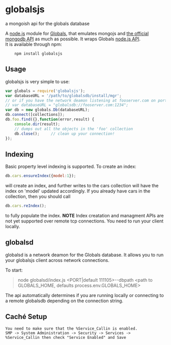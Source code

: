 globalsjs
=========

a mongoish api for the globals database

A [node.js](http://nodejs.org) module for [Globals](http://globalsdb.org/), that emulates mongojs and [the official mongodb API](http://www.mongodb.org/display/DOCS/Home) as much as possible. 
It wraps Globals [node.js API](http://globalsdb.org/documentation/).  
It is available through npm:

        npm install globalsjs

## Usage

globalsjs is very simple to use:

``` js
var globals = require('globalsjs');
var databaseURL = '/path/to/globalsdb/install/mgr';
// or if you have the network deamon listening at fooserver.com on port 1234 
// var databaseURL = "globalsdb://fooserver.com:1234";
var db = new globals.Db(databaseURL);
db.connect([collections]);
db.foo.find({},function(error,result) {
	console.dir(result);
	// dumps out all the objects in the 'foo' collection
	db.close();		// clean up your connection!
});
```

Indexing
--------

Basic property level indexing is supported. To create an index:

``` js
db.cars.ensureIndex({model:1});
```
will create an index, and further writes to the cars collection will have the index on
'model' updated accordingly. If you already have cars in the collection, then you
should call
``` js
db.cars.reIndex();
```
to fully populate the index.
__NOTE__ Index creatation and managment APIs are not yet supported over remote
tcp connections. You need to run your client locally.

## globalsd

globalsd is a network deamon for the Globals database. It allows you to run your globalsjs client
across network connections.

To start:

>node globalsd/index.js <PORT|default 111105>--dbpath <path to GLOBALS_HOME, defaults process.env.GLOBALS_HOME>

The api automatically determines if you are running locally or connecting
to a remote globalsdb depending on the connection string. 
	
## Caché Setup
    You need to make sure that the %Service_Callin is enabled.
    SMP -> System Administration -> Security -> Services -> %Service_Callin then check "Service Enabled" and Save

